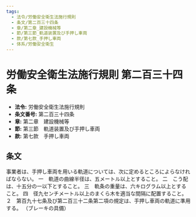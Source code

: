 ```yaml
---
tags:
  - 法令/労働安全衛生法施行規則
  - 条文/第二百三十四条
  - 章/第二章_建設機械等
  - 節/第三節_軌道装置及び手押し車両
  - 款/第七款_手押し車両
  - 体系/労働安全衛生
---
```

# 労働安全衛生法施行規則 第二百三十四条

- **法令:** 労働安全衛生法施行規則
- **条文番号:** 第二百三十四条
- **章:** 第二章　建設機械等
- **節:** 第三節　軌道装置及び手押し車両
- **款:** 第七款　手押し車両

## 条文
事業者は、手押し車両を用いる軌道については、次に定めるところによらなければならない。
一　軌道の曲線半径は、五メートル以上とすること。
二　こう配は、十五分の一以下とすること。
三　軌条の重量は、六キログラム以上とすること。
四　径九センチメートル以上のまくら木を適当な間隔に配置すること。
２　第百九十七条及び第二百三十二条第二項の規定は、手押し車両の軌道に準用する。
（ブレーキの具備）

